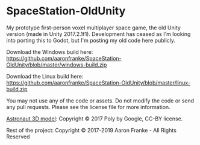 # SpaceStation-OldUnity

My prototype first-person voxel multiplayer space game, the old Unity version (made in Unity 2017.2.1f1). Development has ceased as I'm looking into porting this to Godot, but I'm posting my old code here publicly.

Download the Windows build here: https://github.com/aaronfranke/SpaceStation-OldUnity/blob/master/windows-build.zip

Download the Linux build here: https://github.com/aaronfranke/SpaceStation-OldUnity/blob/master/linux-build.zip

You may not use any of the code or assets. Do not modify the code or send any pull requests. Please see the license file for more information.

[Astronaut 3D model](https://poly.google.com/view/dLHpzNdygsg): Copyright © 2017 Poly by Google, CC-BY license.

Rest of the project: Copyright © 2017-2019 Aaron Franke - All Rights Reserved

